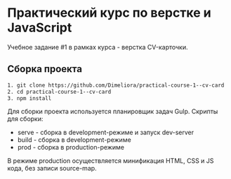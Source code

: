 # Практический курс по верстке и JavaScript

Учебное задание #1 в рамках курса - верстка CV-карточки.

## Сборка проекта

```bash
1. git clone https://github.com/Dimeliora/practical-course-1--cv-card
2. cd practical-course-1--cv-card
3. npm install
```

Для сборки проекта используется планировщик задач Gulp.
Скрипты для сборки:

-   serve - сборка в development-режиме и запуск dev-server
-   build - сборка в development-режиме
-   prod - сборка в production-режиме

В режиме production осуществляется минификация HTML, CSS и JS кода, без записи source-map.
